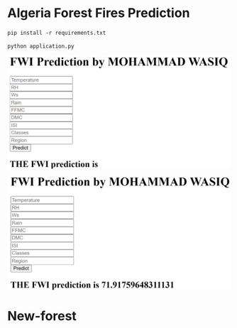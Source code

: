 # Algeria Forest Fires Prediction

```
pip install -r requirements.txt
```

```
python application.py
```

![img1](https://github.com/MohammadWasiq0786/Algeria-Forest-Fires-Prediction/blob/main/AFF%20Images/Screenshot%20(166).png)

![img2](https://github.com/MohammadWasiq0786/Algeria-Forest-Fires-Prediction/blob/main/AFF%20Images/Screenshot%20(167).png)
# New-forest
